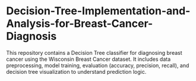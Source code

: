 # Decision-Tree-Implementation-and-Analysis-for-Breast-Cancer-Diagnosis
This repository contains a Decision Tree classifier for diagnosing breast cancer using the Wisconsin Breast Cancer dataset. It includes data preprocessing, model training, evaluation (accuracy, precision, recall), and decision tree visualization to understand prediction logic.

